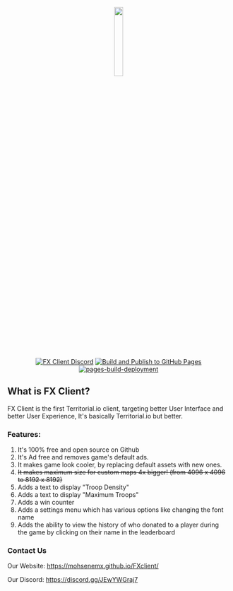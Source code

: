 <p align="center">
  <a href="https://mohsenemx.github.io/FXclient/">
    <picture>
      <source media="(prefers-color-scheme: dark)" srcset="/assets/logo_text_dark.png">
      <source media="(prefers-color-scheme: light)" srcset="/assets/logo_text_light.png">
      <img src="/assets/logo_text_light.png" width="20%">
    </picture>
  </a>
</p>
<p align="center">
  <a href="https://discord.gg/JEwYWGraj7"><img alt="FX Client Discord" src="https://img.shields.io/discord/1055801912286515220?logo=discord&logoColor=white&label=FX%20Client&color=5865F2"></a>
  <a href="https://github.com/mohsenemx/FXclient/actions/workflows/deploy_github_pages.yml"><img src="https://github.com/mohsenemx/FXclient/actions/workflows/deploy_github_pages.yml/badge.svg" alt="Build and Publish to GitHub Pages"></a>
  <a href="https://mohsenemx.github.io/FXclient/"><img src="https://github.com/mohsenemx/FXclient/actions/workflows/pages/pages-build-deployment/badge.svg" alt="pages-build-deployment"></a>
</p>

## What is FX Client?
FX Client is the first Territorial.io client, targeting better User Interface and better User Experience, It's basically Territorial.io but better.

### Features:
1. It's 100% free and open source on Github
2. It's Ad free and removes game's default ads.
3. It makes game look cooler, by replacing default assets with new ones.
4. ~~It makes maximum size for custom maps 4x bigger! (from 4096 x 4096 to 8192 x 8192)~~
5. Adds a text to display "Troop Density"
6. Adds a text to display "Maximum Troops"
7. Adds a win counter
8. Adds a settings menu which has various options like changing the font name
9. Adds the ability to view the history of who donated to a player during the game by clicking on their name in the leaderboard

### Contact Us
Our Website: https://mohsenemx.github.io/FXclient/

Our Discord: https://discord.gg/JEwYWGraj7
